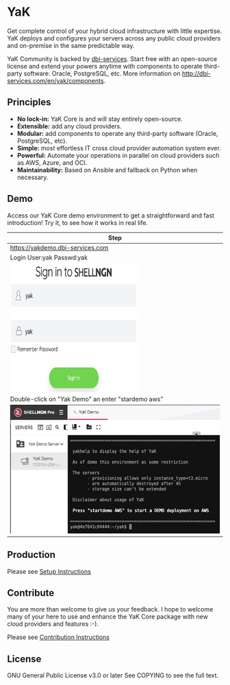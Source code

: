 # YaK

Get complete control of your hybrid cloud infrastructure with little expertise. YaK deploys and configures your servers across any public cloud providers and on-premise in the same predictable way.

YaK Community is backed by [dbi-services](http://dbi-services.com). Start free with an open-source license and extend your powers anytime with components to operate third-party software: Oracle, PostgreSQL, etc. More information on http://dbi-services.com/en/yak/components.

## Principles

- **No lock-in:** YaK Core is and will stay entirely open-source.
- **Extensible:** add any cloud providers.
- **Modular:** add components to operate any third-party software (Oracle, PostgreSQL, etc).
- **Simple:** most effortless IT cross cloud provider automation system ever.
- **Powerful:** Automate your operations in parallel on cloud providers such as AWS, Azure, and OCI.
- **Maintainability:** Based on Ansible and fallback on Python when necessary.

## Demo

Access our YaK Core demo environment to get a straightforward and fast introduction!
Try it, to see how it works in real life.


| Step                                                        | 
| ----------------------------------------------------------- |
|  https://yakdemo.dbi-services.com                           |
| Login User:yak    Passwd:yak                                   | 
| <img src="/install/img/YaK_login.png"  width="300" height="300"> |
| Double-click on "Yak Demo" an enter "stardemo aws" |
| <img src="/install/img/YaK_demo.png" width="600" height="300">   |

## Production

Please see [Setup Instructions](docs/quickstart.md)

## Contribute

You are more than welcome to give us your feedback.
I hope to welcome many of your here to use and enhance the YaK Core package with new cloud providers and features :-).

Please see [Contribution Instructions](docs/contribution.md)

## License

GNU General Public License v3.0 or later
See COPYING to see the full text.


